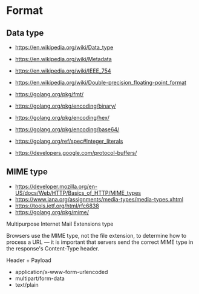 # Format

## Data type

- https://en.wikipedia.org/wiki/Data_type
- https://en.wikipedia.org/wiki/Metadata

- https://en.wikipedia.org/wiki/IEEE_754
- https://en.wikipedia.org/wiki/Double-precision_floating-point_format

- https://golang.org/pkg/fmt/
- https://golang.org/pkg/encoding/binary/
- https://golang.org/pkg/encoding/hex/
- https://golang.org/pkg/encoding/base64/
- https://golang.org/ref/spec#Integer_literals

- https://developers.google.com/protocol-buffers/

## MIME type

- https://developer.mozilla.org/en-US/docs/Web/HTTP/Basics_of_HTTP/MIME_types
- https://www.iana.org/assignments/media-types/media-types.xhtml
- https://tools.ietf.org/html/rfc6838
- https://golang.org/pkg/mime/

Multipurpose Internet Mail Extensions type

Browsers use the MIME type, not the file extension,
to determine how to process a URL —
it is important that servers send the correct MIME type
in the response's Content-Type header.

Header + Payload

- application/x-www-form-urlencoded
- multipart/form-data
- text/plain

